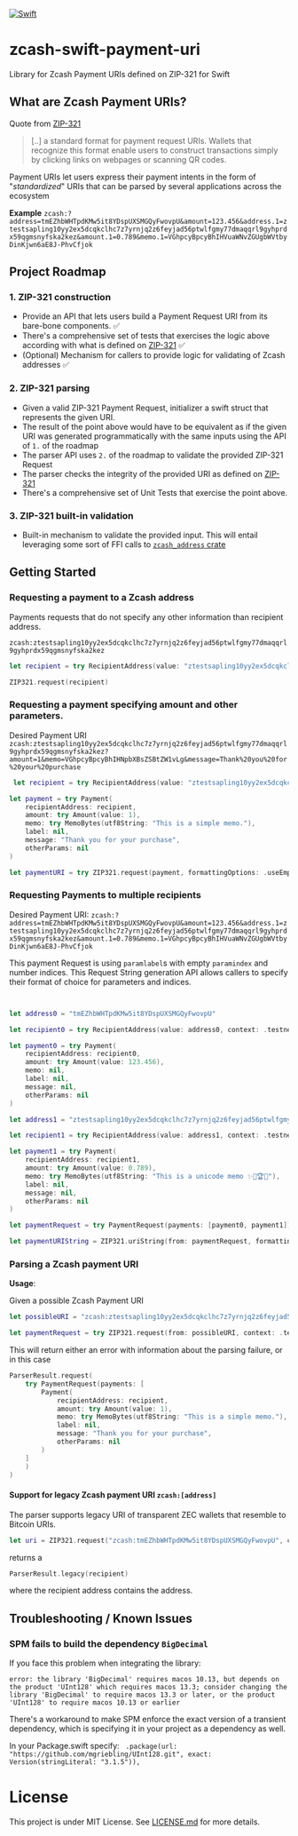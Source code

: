 [![Swift](https://github.com/pacu/zcash-swift-payment-uri/actions/workflows/swift.yml/badge.svg?branch=main)](https://github.com/pacu/zcash-swift-payment-uri/actions/workflows/swift.yml)

# zcash-swift-payment-uri
Library for Zcash Payment URIs defined on ZIP-321 for Swift

## What are Zcash Payment URIs?

Quote from [ZIP-321](https://zips.z.cash/zip-0321)
> [..] a standard format for payment request URIs. Wallets that recognize this format enable users to construct transactions simply by clicking links on webpages or scanning QR codes.

Payment URIs let users express their payment intents in the form of "_standardized_" URIs that
can be parsed by several applications across the ecosystem 


**Example**
`zcash:?address=tmEZhbWHTpdKMw5it8YDspUXSMGQyFwovpU&amount=123.456&address.1=ztestsapling10yy2ex5dcqkclhc7z7yrnjq2z6feyjad56ptwlfgmy77dmaqqrl9gyhprdx59qgmsnyfska2kez&amount.1=0.789&memo.1=VGhpcyBpcyBhIHVuaWNvZGUgbWVtbyDinKjwn6aE8J-PhvCfjok`

## Project Roadmap

### 1. ZIP-321 construction 

- Provide an API that lets users build a Payment Request URI from its bare-bone components. ✅
- There's a comprehensive set of tests that exercises the logic above according with what is defined on [ZIP-321](https://zips.z.cash/zip-0321) ✅
- (Optional) Mechanism for callers to provide logic for validating of Zcash addresses ✅

### 2. ZIP-321 parsing
- Given a valid ZIP-321 Payment Request, initializer a swift struct that represents the given URI.
- The result of the point above would have to be equivalent as if the given URI was generated programmatically with the same inputs using the API of `1.` of the roadmap
- The parser API uses `2.` of the roadmap to validate the provided ZIP-321 Request
- The parser checks the integrity of the provided URI as defined on [ZIP-321](https://zips.z.cash/zip-0321)
- There's a comprehensive set of Unit Tests that exercise the point above.

### 3. ZIP-321 built-in validation
- Built-in mechanism to validate the provided input. This will entail leveraging some sort of FFI calls to [`zcash_address` crate](https://crates.io/crates/zcash_address/0.1.0)

## Getting Started

### Requesting a payment to a Zcash address
Payments requests that do not specify any other information than recipient address.

`zcash:ztestsapling10yy2ex5dcqkclhc7z7yrnjq2z6feyjad56ptwlfgmy77dmaqqrl9gyhprdx59qgmsnyfska2kez`

````Swift
let recipient = try RecipientAddress(value: "ztestsapling10yy2ex5dcqkclhc7z7yrnjq2z6feyjad56ptwlfgmy77dmaqqrl9gyhprdx59qgmsnyfska2kez", context: .testnet)!

ZIP321.request(recipient)
````

### Requesting a payment specifying amount and other parameters.
Desired Payment URI
`zcash:ztestsapling10yy2ex5dcqkclhc7z7yrnjq2z6feyjad56ptwlfgmy77dmaqqrl9gyhprdx59qgmsnyfska2kez?amount=1&memo=VGhpcyBpcyBhIHNpbXBsZSBtZW1vLg&message=Thank%20you%20for%20your%20purchase`

````Swift
 let recipient = try RecipientAddress(value: "ztestsapling10yy2ex5dcqkclhc7z7yrnjq2z6feyjad56ptwlfgmy77dmaqqrl9gyhprdx59qgmsnyfska2kez", context: .testnet)!

let payment = try Payment(
    recipientAddress: recipient,
    amount: try Amount(value: 1),
    memo: try MemoBytes(utf8String: "This is a simple memo."),
    label: nil,
    message: "Thank you for your purchase",
    otherParams: nil
)

let paymentURI = try ZIP321.request(payment, formattingOptions: .useEmptyParamIndex(omitAddressLabel: true))
````

### Requesting Payments to multiple recipients
Desired Payment URI:
`zcash:?address=tmEZhbWHTpdKMw5it8YDspUXSMGQyFwovpU&amount=123.456&address.1=ztestsapling10yy2ex5dcqkclhc7z7yrnjq2z6feyjad56ptwlfgmy77dmaqqrl9gyhprdx59qgmsnyfska2kez&amount.1=0.789&memo.1=VGhpcyBpcyBhIHVuaWNvZGUgbWVtbyDinKjwn6aE8J-PhvCfjok`

This payment Request is using `paramlabel`s with empty `paramindex` and number indices. This Request String generation API allows callers to specify their format of choice for parameters and indices. 

````Swift


let address0 = "tmEZhbWHTpdKMw5it8YDspUXSMGQyFwovpU"

let recipient0 = try RecipientAddress(value: address0, context: .testnet)!

let payment0 = try Payment(
    recipientAddress: recipient0,
    amount: try Amount(value: 123.456),
    memo: nil,
    label: nil,
    message: nil,
    otherParams: nil
)

let address1 = "ztestsapling10yy2ex5dcqkclhc7z7yrnjq2z6feyjad56ptwlfgmy77dmaqqrl9gyhprdx59qgmsnyfska2kez"

let recipient1 = try RecipientAddress(value: address1, context: .testnet)!

let payment1 = try Payment(
    recipientAddress: recipient1,
    amount: try Amount(value: 0.789),
    memo: try MemoBytes(utf8String: "This is a unicode memo ✨🦄🏆🎉"),
    label: nil,
    message: nil,
    otherParams: nil
)

let paymentRequest = try PaymentRequest(payments: [payment0, payment1])

let paymentURIString = ZIP321.uriString(from: paymentRequest, formattingOptions: .useEmptyParamIndex(omitAddressLabel: false))
````

### Parsing a Zcash payment URI

**Usage**:

Given a possible Zcash Payment URI

````Swift
let possibleURI = "zcash:ztestsapling10yy2ex5dcqkclhc7z7yrnjq2z6feyjad56ptwlfgmy77dmaqqrl9gyhprdx59qgmsnyfska2kez?amount=1&memo=VGhpcyBpcyBhIHNpbXBsZSBtZW1vLg&message=Thank%20you%20for%20your%20purchase"

let paymentRequest = try ZIP321.request(from: possibleURI, context: .testnet)
````

This will return either an error with information about the parsing failure, or in this case
````Swift
ParserResult.request(
    try PaymentRequest(payments: [
        Payment(
            recipientAddress: recipient,
            amount: try Amount(value: 1),
            memo: try MemoBytes(utf8String: "This is a simple memo."),
            label: nil,
            message: "Thank you for your purchase",
            otherParams: nil
        )
    ]
    )
)
````

#### Support for legacy Zcash payment URI `zcash:[address]`

The parser supports legacy URI of transparent ZEC wallets that resemble to 
Bitcoin URIs.

````Swift
let uri = ZIP321.request("zcash:tmEZhbWHTpdKMw5it8YDspUXSMGQyFwovpU", context: .testnet)
````

returns a 
````Swift
ParserResult.legacy(recipient)
````

where the recipient address contains the address.

## Troubleshooting / Known Issues
### SPM fails to build the dependency `BigDecimal`
If you face this problem when integrating the library:
```
error: the library 'BigDecimal' requires macos 10.13, but depends on the product 'UInt128' which requires macos 13.3; consider changing the library 'BigDecimal' to require macos 13.3 or later, or the product 'UInt128' to require macos 10.13 or earlier
```
There's a workaround to make SPM enforce the exact version of a transient dependency, which is specifying it in your project as a dependency as well. 

In your Package.swift specify:
` .package(url: "https://github.com/mgriebling/UInt128.git", exact: Version(stringLiteral: "3.1.5")),`

# License 
This project is under MIT License. See [LICENSE.md](LICENSE.md) for more details.
